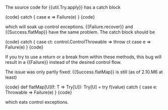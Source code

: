 The source code for {{util.Try.apply}} has a catch block

{code}
  catch {
    case e => Failure(e)
  }
{code}

which will soak up control exceptions.  {{Failure.recover}} and {{Success.flatMap}} have the same problem.  The catch block should be

{code}
  catch {
    case ct: control.ControlThrowable => throw ct
    case e => Failure(e)
  }
{code}

If you try to use a return or a break from within these methods, this bug will result in a {{Failure}} instead of the desired control flow.
  
The issue was only partly fixed: {{Success.flatMap}} is still (as of 2.10.M6 at least)

{code}
  def flatMap[U](f: T => Try[U]): Try[U] =
    try f(value)
    catch {
      case e: Throwable => Failure(e)
    }
{code}

which eats control exceptions.
